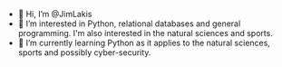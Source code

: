 - 👋 Hi, I’m @JimLakis
- 👀 I’m interested in Python, relational databases and general programming. I'm also interested in the natural sciences and sports.
- 🌱 I’m currently learning Python as it applies to the natural sciences, sports and possibly cyber-security.


